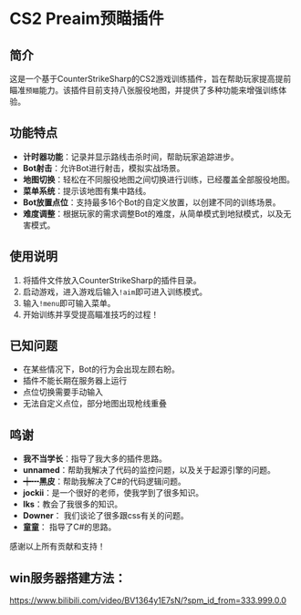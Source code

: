 # CS2 Preaim预瞄插件
  
## 简介  
  
这是一个基于CounterStrikeSharp的CS2游戏训练插件，旨在帮助玩家提高提前瞄准`预瞄`能力。该插件目前支持八张服役地图，并提供了多种功能来增强训练体验。  
  
## 功能特点  
  
- **计时器功能**：记录并显示路线击杀时间，帮助玩家追踪进步。  
- **Bot射击**：允许Bot进行射击，模拟实战场景。  
- **地图切换**：轻松在不同服役地图之间切换进行训练，已经覆盖全部服役地图。  
- **菜单系统**：提示该地图有集中路线。  
- **Bot放置点位**：支持最多16个Bot的自定义放置，以创建不同的训练场景。  
- **难度调整**：根据玩家的需求调整Bot的难度，从简单模式到地狱模式，以及无害模式。  
  
## 使用说明  
  
1. 将插件文件放入CounterStrikeSharp的插件目录。  
2. 启动游戏，进入游戏后输入`!aim`即可进入训练模式。  
3. 输入`!menu`即可输入菜单。  
4. 开始训练并享受提高瞄准技巧的过程！  
  
## 已知问题  
  
- 在某些情况下，Bot的行为会出现左顾右盼。  
- 插件不能长期在服务器上运行
- 点位切换需要手动输入
- 无法自定义点位，部分地图出现枪线重叠


## 鸣谢  
  
- **我不当学长**：指导了我大多的插件思路。  
- **unnamed**：帮助我解决了代码的监控问题，以及关于起源引擎的问题。  
- **┿┅黑皮**：帮助我解决了C#的代码逻辑问题。  
- **jockii**：是一个很好的老师，使我学到了很多知识。
- **Iks**：教会了我很多的知识。
- **Downer**： 我们谈论了很多跟css有关的问题。
- **童童**： 指导了C#的思路。
  
感谢以上所有贡献和支持！

## win服务器搭建方法：

https://www.bilibili.com/video/BV1364y1E7sN/?spm_id_from=333.999.0.0
